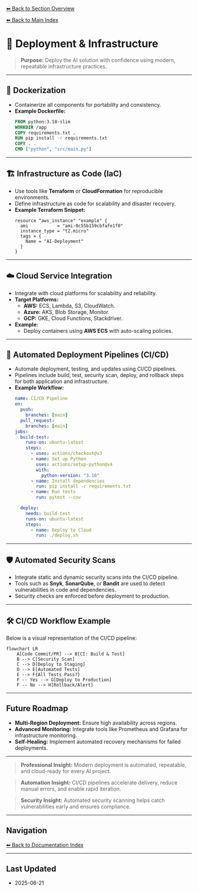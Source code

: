 [⬅ Back to Section Overview](README.md)

[⬅ Back to Main Index](../../INDEX.md)

# 🚀 Deployment & Infrastructure

> **Purpose:**
> Deploy the AI solution with confidence using modern, repeatable infrastructure practices.

---

## 🐳 Dockerization

- Containerize all components for portability and consistency.
- **Example Dockerfile:**
  ```dockerfile
  FROM python:3.10-slim
  WORKDIR /app
  COPY requirements.txt .
  RUN pip install -r requirements.txt
  COPY . .
  CMD ["python", "src/main.py"]
  ```

---

## 🏗️ Infrastructure as Code (IaC)

- Use tools like **Terraform** or **CloudFormation** for reproducible environments.
- Define infrastructure as code for scalability and disaster recovery.
- **Example Terraform Snippet:**
  ```hcl
  resource "aws_instance" "example" {
    ami           = "ami-0c55b159cbfafe1f0"
    instance_type = "t2.micro"
    tags = {
      Name = "AI-Deployment"
    }
  }
  ```

---

## ☁️ Cloud Service Integration

- Integrate with cloud platforms for scalability and reliability.
- **Target Platforms:**
  - **AWS:** ECS, Lambda, S3, CloudWatch.
  - **Azure:** AKS, Blob Storage, Monitor.
  - **GCP:** GKE, Cloud Functions, Stackdriver.
- **Example:**
  - Deploy containers using **AWS ECS** with auto-scaling policies.

---

## 🔄 Automated Deployment Pipelines (CI/CD)

- Automate deployment, testing, and updates using CI/CD pipelines.
- Pipelines include build, test, security scan, deploy, and rollback steps for both application and infrastructure.
- **Example Workflow:**
  ```yaml
  name: CI/CD Pipeline
  on:
    push:
      branches: [main]
    pull_request:
      branches: [main]
  jobs:
    build-test:
      runs-on: ubuntu-latest
      steps:
        - uses: actions/checkout@v3
        - name: Set up Python
          uses: actions/setup-python@v4
          with:
            python-version: "3.10"
        - name: Install dependencies
          run: pip install -r requirements.txt
        - name: Run tests
          run: pytest --cov

    deploy:
      needs: build-test
      runs-on: ubuntu-latest
      steps:
        - name: Deploy to Cloud
          run: ./deploy.sh
  ```

---

## 🛡️ Automated Security Scans

- Integrate static and dynamic security scans into the CI/CD pipeline.
- Tools such as **Snyk**, **SonarQube**, or **Bandit** are used to detect vulnerabilities in code and dependencies.
- Security checks are enforced before deployment to production.

---

## 🛠️ CI/CD Workflow Example

Below is a visual representation of the CI/CD pipeline:

```mermaid
flowchart LR
    A[Code Commit/PR] --> B[CI: Build & Test]
    B --> C[Security Scan]
    C --> D[Deploy to Staging]
    D --> E[Automated Tests]
    E --> F{All Tests Pass?}
    F -- Yes --> G[Deploy to Production]
    F -- No --> H[Rollback/Alert]
```

---

## Future Roadmap

- **Multi-Region Deployment:** Ensure high availability across regions.
- **Advanced Monitoring:** Integrate tools like Prometheus and Grafana for infrastructure monitoring.
- **Self-Healing:** Implement automated recovery mechanisms for failed deployments.

---

> **Professional Insight:**
> Modern deployment is automated, repeatable, and cloud-ready for every AI project.

> **Automation Insight:**
> CI/CD pipelines accelerate delivery, reduce manual errors, and enable rapid iteration.

> **Security Insight:**
> Automated security scanning helps catch vulnerabilities early and ensures compliance.

---

## Navigation

[⬅ Back to Documentation Index](../../INDEX.md)

---

## Last Updated

- 2025-06-21
